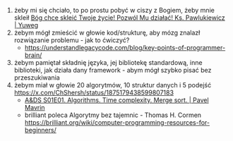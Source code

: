 1. żeby mi się chciało, to po prostu pobyć w ciszy z Bogiem, żeby mnie skleił [Bóg chce skleić Twoje życie! Pozwól Mu działać! Ks. Pawlukiewicz | Yuweg](https://youtu.be/2F54DlkeGiA)
2. żebym mógł zmieścić w głowie kod/strukturę, aby mózg znalazł rozwiązanie problemu - jak to ćwiczyć?
    - <https://understandlegacycode.com/blog/key-points-of-programmer-brain/>
3. żebym pamiętał składnię języka, jej bibliotekę standardową, inne biblioteki, jak działa dany framework - abym mógł szybko pisać bez przeszukiwania
4. żebym miał w głowie 20 algorytmów, 10 struktur danych i 5 podejść <https://x.com/ChShersh/status/1875179438599807183>
    - [A&DS S01E01. Algorithms. Time complexity. Merge sort. | Pavel Mavrin](https://youtu.be/oWgLjhM-6XE)
    - brilliant poleca Algorytmy bez tajemnic - Thomas H. Cormen <https://brilliant.org/wiki/computer-programming-resources-for-beginners/>
